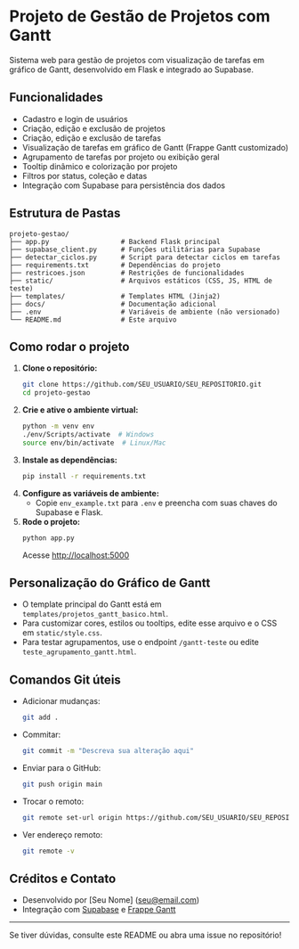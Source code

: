 # Projeto de Gestão de Projetos com Gantt

Sistema web para gestão de projetos com visualização de tarefas em gráfico de Gantt, desenvolvido em Flask e integrado ao Supabase.

## Funcionalidades
- Cadastro e login de usuários
- Criação, edição e exclusão de projetos
- Criação, edição e exclusão de tarefas
- Visualização de tarefas em gráfico de Gantt (Frappe Gantt customizado)
- Agrupamento de tarefas por projeto ou exibição geral
- Tooltip dinâmico e colorização por projeto
- Filtros por status, coleção e datas
- Integração com Supabase para persistência dos dados

## Estrutura de Pastas
```
projeto-gestao/
├── app.py                  # Backend Flask principal
├── supabase_client.py      # Funções utilitárias para Supabase
├── detectar_ciclos.py      # Script para detectar ciclos em tarefas
├── requirements.txt        # Dependências do projeto
├── restricoes.json         # Restrições de funcionalidades
├── static/                 # Arquivos estáticos (CSS, JS, HTML de teste)
├── templates/              # Templates HTML (Jinja2)
├── docs/                   # Documentação adicional
├── .env                    # Variáveis de ambiente (não versionado)
└── README.md               # Este arquivo
```

## Como rodar o projeto

1. **Clone o repositório:**
   ```sh
   git clone https://github.com/SEU_USUARIO/SEU_REPOSITORIO.git
   cd projeto-gestao
   ```
2. **Crie e ative o ambiente virtual:**
   ```sh
   python -m venv env
   ./env/Scripts/activate  # Windows
   source env/bin/activate  # Linux/Mac
   ```
3. **Instale as dependências:**
   ```sh
   pip install -r requirements.txt
   ```
4. **Configure as variáveis de ambiente:**
   - Copie `env_example.txt` para `.env` e preencha com suas chaves do Supabase e Flask.
5. **Rode o projeto:**
   ```sh
   python app.py
   ```
   Acesse [http://localhost:5000](http://localhost:5000)

## Personalização do Gráfico de Gantt
- O template principal do Gantt está em `templates/projetos_gantt_basico.html`.
- Para customizar cores, estilos ou tooltips, edite esse arquivo e o CSS em `static/style.css`.
- Para testar agrupamentos, use o endpoint `/gantt-teste` ou edite `teste_agrupamento_gantt.html`.

## Comandos Git úteis
- Adicionar mudanças:
  ```sh
  git add .
  ```
- Commitar:
  ```sh
  git commit -m "Descreva sua alteração aqui"
  ```
- Enviar para o GitHub:
  ```sh
  git push origin main
  ```
- Trocar o remoto:
  ```sh
  git remote set-url origin https://github.com/SEU_USUARIO/SEU_REPOSITORIO.git
  ```
- Ver endereço remoto:
  ```sh
  git remote -v
  ```

## Créditos e Contato
- Desenvolvido por [Seu Nome] (<seu@email.com>)
- Integração com [Supabase](https://supabase.com/) e [Frappe Gantt](https://frappe.io/gantt)

---
Se tiver dúvidas, consulte este README ou abra uma issue no repositório!
